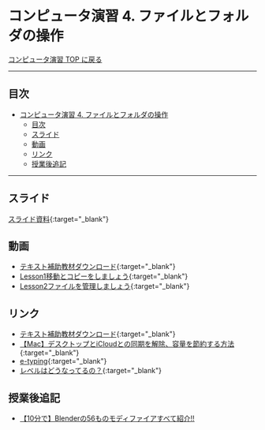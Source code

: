 # コンピュータ演習 4. ファイルとフォルダの操作

[コンピュータ演習 TOP に戻る](./index.md)

---

## 目次

- [コンピュータ演習 4. ファイルとフォルダの操作](#コンピュータ演習-4-ファイルとフォルダの操作)
  - [目次](#目次)
  - [スライド](#スライド)
  - [動画](#動画)
  - [リンク](#リンク)
  - [授業後追記](#授業後追記)


---

## スライド

[スライド資料](./cp_04slide.pdf){:target="_blank"}

## 動画
- [テキスト補助教材ダウンロード](https://www.youtube.com/watch?v=4OK8d9HC_ww){:target="_blank"}
- [Lesson1移動とコピーをしましょう](https://www.youtube.com/watch?v=COy2mXSe4oQ){:target="_blank"}
- [Lesson2ファイルを管理しましょう](https://www.youtube.com/watch?v=h2Nua2Q2Cng){:target="_blank"}

## リンク
- [テキスト補助教材ダウンロード](http://noa-prolab.co.jp/download/){:target="_blank"}
- [【Mac】デスクトップとiCloudとの同期を解除、容量を節約する方法](https://info-pocket.com/%E3%80%90mac%E3%80%91%E3%83%87%E3%82%B9%E3%82%AF%E3%83%88%E3%83%83%E3%83%97%E3%81%A8icloud%E3%81%A8%E3%81%AE%E5%90%8C%E6%9C%9F%E3%82%92%E8%A7%A3%E9%99%A4%E3%80%81%E5%AE%B9%E9%87%8F%E3%82%92%E7%AF%80/){:target="_blank"}
- [e-typing](https://www.e-typing.ne.jp/){:target="_blank"}
- [レベルはどうなってるの？](https://www.e-typing.ne.jp/help/015.asp){:target="_blank"}

## 授業後追記
- [【10分で】Blenderの56ものモディファイアすべて紹介!!](https://www.youtube.com/watch?v=FMC0Ktj_7_M)